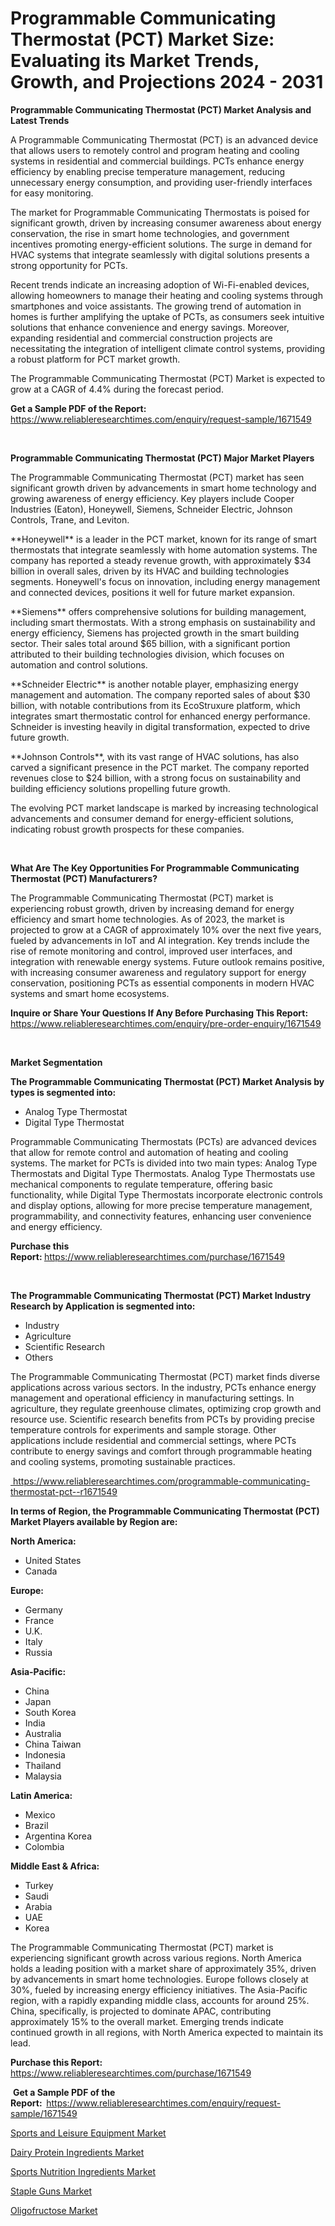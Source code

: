 <p><h1>Programmable Communicating Thermostat (PCT) Market Size: Evaluating its Market Trends, Growth, and Projections 2024 - 2031</h1></p><p><strong>Programmable Communicating Thermostat (PCT) Market Analysis and Latest Trends</strong></p>
<p><p>A Programmable Communicating Thermostat (PCT) is an advanced device that allows users to remotely control and program heating and cooling systems in residential and commercial buildings. PCTs enhance energy efficiency by enabling precise temperature management, reducing unnecessary energy consumption, and providing user-friendly interfaces for easy monitoring.</p><p>The market for Programmable Communicating Thermostats is poised for significant growth, driven by increasing consumer awareness about energy conservation, the rise in smart home technologies, and government incentives promoting energy-efficient solutions. The surge in demand for HVAC systems that integrate seamlessly with digital solutions presents a strong opportunity for PCTs. </p><p>Recent trends indicate an increasing adoption of Wi-Fi-enabled devices, allowing homeowners to manage their heating and cooling systems through smartphones and voice assistants. The growing trend of automation in homes is further amplifying the uptake of PCTs, as consumers seek intuitive solutions that enhance convenience and energy savings. Moreover, expanding residential and commercial construction projects are necessitating the integration of intelligent climate control systems, providing a robust platform for PCT market growth. </p><p>The Programmable Communicating Thermostat (PCT) Market is expected to grow at a CAGR of 4.4% during the forecast period.</p></p>
<p><strong>Get a Sample PDF of the Report:&nbsp;</strong> <a href="https://www.reliableresearchtimes.com/enquiry/request-sample/1671549?utm_campaign=1938&utm_medium=2&utm_source=Github&utm_content=ia&utm_term=24122024&utm_id=programmable-communicating-thermostat-pct">https://www.reliableresearchtimes.com/enquiry/request-sample/1671549</a></p>
<p>&nbsp;</p>
<p><strong>Programmable Communicating Thermostat (PCT) Major Market Players</strong></p>
<p><p>The Programmable Communicating Thermostat (PCT) market has seen significant growth driven by advancements in smart home technology and growing awareness of energy efficiency. Key players include Cooper Industries (Eaton), Honeywell, Siemens, Schneider Electric, Johnson Controls, Trane, and Leviton.</p><p>**Honeywell** is a leader in the PCT market, known for its range of smart thermostats that integrate seamlessly with home automation systems. The company has reported a steady revenue growth, with approximately $34 billion in overall sales, driven by its HVAC and building technologies segments. Honeywell's focus on innovation, including energy management and connected devices, positions it well for future market expansion.</p><p>**Siemens** offers comprehensive solutions for building management, including smart thermostats. With a strong emphasis on sustainability and energy efficiency, Siemens has projected growth in the smart building sector. Their sales total around $65 billion, with a significant portion attributed to their building technologies division, which focuses on automation and control solutions.</p><p>**Schneider Electric** is another notable player, emphasizing energy management and automation. The company reported sales of about $30 billion, with notable contributions from its EcoStruxure platform, which integrates smart thermostatic control for enhanced energy performance. Schneider is investing heavily in digital transformation, expected to drive future growth.</p><p>**Johnson Controls**, with its vast range of HVAC solutions, has also carved a significant presence in the PCT market. The company reported revenues close to $24 billion, with a strong focus on sustainability and building efficiency solutions propelling future growth.</p><p>The evolving PCT market landscape is marked by increasing technological advancements and consumer demand for energy-efficient solutions, indicating robust growth prospects for these companies.</p></p>
<p>&nbsp;</p>
<p><strong>What Are The Key Opportunities For Programmable Communicating Thermostat (PCT) Manufacturers?</strong></p>
<p><p>The Programmable Communicating Thermostat (PCT) market is experiencing robust growth, driven by increasing demand for energy efficiency and smart home technologies. As of 2023, the market is projected to grow at a CAGR of approximately 10% over the next five years, fueled by advancements in IoT and AI integration. Key trends include the rise of remote monitoring and control, improved user interfaces, and integration with renewable energy systems. Future outlook remains positive, with increasing consumer awareness and regulatory support for energy conservation, positioning PCTs as essential components in modern HVAC systems and smart home ecosystems.</p></p>
<p><strong>Inquire or Share Your Questions If Any Before Purchasing This Report:</strong> <a href="https://www.reliableresearchtimes.com/enquiry/pre-order-enquiry/1671549?utm_campaign=1938&utm_medium=2&utm_source=Github&utm_content=ia&utm_term=24122024&utm_id=programmable-communicating-thermostat-pct">https://www.reliableresearchtimes.com/enquiry/pre-order-enquiry/1671549</a></p>
<p>&nbsp;</p>
<p><strong>Market Segmentation</strong></p>
<p><strong>The Programmable Communicating Thermostat (PCT) Market Analysis by types is segmented into:</strong></p>
<p><ul><li>Analog Type Thermostat</li><li>Digital Type Thermostat</li></ul></p>
<p><p>Programmable Communicating Thermostats (PCTs) are advanced devices that allow for remote control and automation of heating and cooling systems. The market for PCTs is divided into two main types: Analog Type Thermostats and Digital Type Thermostats. Analog Type Thermostats use mechanical components to regulate temperature, offering basic functionality, while Digital Type Thermostats incorporate electronic controls and display options, allowing for more precise temperature management, programmability, and connectivity features, enhancing user convenience and energy efficiency.</p></p>
<p><strong>Purchase this Report:&nbsp;</strong><a href="https://www.reliableresearchtimes.com/purchase/1671549?utm_campaign=1938&utm_medium=2&utm_source=Github&utm_content=ia&utm_term=24122024&utm_id=programmable-communicating-thermostat-pct">https://www.reliableresearchtimes.com/purchase/1671549</a></p>
<p>&nbsp;</p>
<p><strong>The Programmable Communicating Thermostat (PCT) Market Industry Research by Application is segmented into:</strong></p>
<p><ul><li>Industry</li><li>Agriculture</li><li>Scientific Research</li><li>Others</li></ul></p>
<p><p>The Programmable Communicating Thermostat (PCT) market finds diverse applications across various sectors. In the industry, PCTs enhance energy management and operational efficiency in manufacturing settings. In agriculture, they regulate greenhouse climates, optimizing crop growth and resource use. Scientific research benefits from PCTs by providing precise temperature controls for experiments and sample storage. Other applications include residential and commercial settings, where PCTs contribute to energy savings and comfort through programmable heating and cooling systems, promoting sustainable practices.</p></p>
<p><a href="https://www.reliableresearchtimes.com/programmable-communicating-thermostat-pct--r1671549?utm_campaign=1938&utm_medium=2&utm_source=Github&utm_content=ia&utm_term=24122024&utm_id=programmable-communicating-thermostat-pct">&nbsp;https://www.reliableresearchtimes.com/programmable-communicating-thermostat-pct--r1671549</a></p>
<p><strong>In terms of Region, the Programmable Communicating Thermostat (PCT) Market Players available by Region are:</strong></p>
<p>
    <p> <strong> North America: </strong>
        <ul>
            <li>United States</li>
            <li>Canada</li>
        </ul>
        </p> 
    <p> <strong> Europe: </strong>
        <ul>
            <li>Germany</li>
            <li>France</li>
            <li>U.K.</li>
            <li>Italy</li>
            <li>Russia</li>
        </ul>
        </p> 
    <p> <strong> Asia-Pacific: </strong>
        <ul>
            <li>China</li>
            <li>Japan</li>
            <li>South Korea</li>
            <li>India</li>
            <li>Australia</li>
            <li>China Taiwan</li>
            <li>Indonesia</li>
            <li>Thailand</li>
            <li>Malaysia</li>
        </ul>
        </p> 
    <p> <strong> Latin America: </strong>
        <ul>
            <li>Mexico</li>
            <li>Brazil</li>
            <li>Argentina Korea</li>
            <li>Colombia</li>
        </ul>
        </p> 
    <p> <strong> Middle East & Africa: </strong>
        <ul>
            <li>Turkey</li>
            <li>Saudi</li>
            <li>Arabia</li>
            <li>UAE</li>
            <li>Korea</li>
        </ul>
    </p>
    </p>
<p><p>The Programmable Communicating Thermostat (PCT) market is experiencing significant growth across various regions. North America holds a leading position with a market share of approximately 35%, driven by advancements in smart home technologies. Europe follows closely at 30%, fueled by increasing energy efficiency initiatives. The Asia-Pacific region, with a rapidly expanding middle class, accounts for around 25%. China, specifically, is projected to dominate APAC, contributing approximately 15% to the overall market. Emerging trends indicate continued growth in all regions, with North America expected to maintain its lead.</p></p>
<p><strong>Purchase this Report: </strong><a href="https://www.reliableresearchtimes.com/purchase/1671549?utm_campaign=1938&utm_medium=2&utm_source=Github&utm_content=ia&utm_term=24122024&utm_id=programmable-communicating-thermostat-pct">https://www.reliableresearchtimes.com/purchase/1671549</a></p>
<p>&nbsp;<strong>Get a Sample PDF of the Report:&nbsp;&nbsp;</strong><a href="https://www.reliableresearchtimes.com/enquiry/request-sample/1671549?utm_campaign=1938&utm_medium=2&utm_source=Github&utm_content=ia&utm_term=24122024&utm_id=programmable-communicating-thermostat-pct">https://www.reliableresearchtimes.com/enquiry/request-sample/1671549</a></p>
<p><strong></strong></p>
<p><p><a href="https://www.linkedin.com/pulse/sports-leisure-equipment-market-trends-2024-2031-analysis-report-gqowf?utm_campaign=1938&utm_medium=2&utm_source=Github&utm_content=ia&utm_term=24122024&utm_id=programmable-communicating-thermostat-pct">Sports and Leisure Equipment Market</a></p><p><a href="https://www.linkedin.com/pulse/projected-revenue-dairy-protein-ingredients-market-64-cagr-e1cze?utm_campaign=1938&utm_medium=2&utm_source=Github&utm_content=ia&utm_term=24122024&utm_id=programmable-communicating-thermostat-pct">Dairy Protein Ingredients Market</a></p><p><a href="https://www.linkedin.com/pulse/detailed-market-research-sports-nutrition-ingredients-analysis-ybsxf?utm_campaign=1938&utm_medium=2&utm_source=Github&utm_content=ia&utm_term=24122024&utm_id=programmable-communicating-thermostat-pct">Sports Nutrition Ingredients Market</a></p><p><a href="https://www.linkedin.com/pulse/disruption-innovation-staple-guns-industry-market-analysis-p6mlf?utm_campaign=1938&utm_medium=2&utm_source=Github&utm_content=ia&utm_term=24122024&utm_id=programmable-communicating-thermostat-pct">Staple Guns Market</a></p><p><a href="https://www.linkedin.com/pulse/oligofructose-market-global-trends-forecast-2024-2031-yuxmf?utm_campaign=1938&utm_medium=2&utm_source=Github&utm_content=ia&utm_term=24122024&utm_id=programmable-communicating-thermostat-pct">Oligofructose Market</a></p></p>